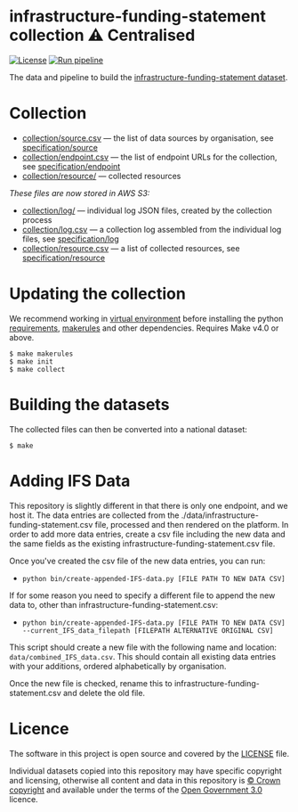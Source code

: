 # infrastructure-funding-statement collection ⚠️ Centralised

[![License](https://img.shields.io/github/license/mashape/apistatus.svg)](https://github.com/digital-land/infrastructure-funding-statement/blob/main/LICENSE)
[![Run pipeline](https://github.com/digital-land/infrastructure-funding-statement-collection/actions/workflows/run.yml/badge.svg)](https://github.com/digital-land/infrastructure-funding-statement-collection/actions/workflows/run.yml)

The data and pipeline to build the [infrastructure-funding-statement dataset](https://www.digital-land.info/dataset/infrastructure-funding-statement).

# Collection

* [collection/source.csv](collection/source.csv) — the list of data sources by organisation, see [specification/source](https://digital-land.github.io/specification/schema/source/)
* [collection/endpoint.csv](collection/endpoint.csv) — the list of endpoint URLs for the collection, see [specification/endpoint](https://digital-land.github.io/specification/schema/endpoint)
* [collection/resource/](collection/resource/) — collected resources

*These files are now stored in AWS S3:*

* [collection/log/](https://files.planning.data.gov.uk/infrastructure-funding-statement-collection/collection/log/) — individual log JSON files, created by the collection process
* [collection/log.csv](https://files.planning.data.gov.uk/infrastructure-funding-statement-collection/collection/log.csv) — a collection log assembled from the individual log files, see [specification/log](https://files.planning.data.gov.uk/infrastructure-funding-statement-collection/https://digital-land.github.io/specification/schema/log)
* [collection/resource.csv](https://files.planning.data.gov.uk/infrastructure-funding-statement-collection/collection/resource.csv) — a list of collected resources, see [specification/resource](https://files.planning.data.gov.uk/infrastructure-funding-statement-collection/https://digital-land.github.io/specification/schema/resource)

# Updating the collection

We recommend working in [virtual environment](http://docs.python-guide.org/en/latest/dev/virtualenvs/) before installing the python [requirements](requirements.txt), [makerules](https://github.com/digital-land/makerules) and other dependencies. Requires Make v4.0 or above.

    $ make makerules
    $ make init
    $ make collect

# Building the datasets

The collected files can then be converted into a national dataset:

    $ make

# Adding IFS Data

This repository is slightly different in that there is only one endpoint, and we host it. The data entries are collected from the ./data/infrastructure-funding-statement.csv file, processed and then rendered on the platform. In order to add more data entries, create a csv file including the new data and the same fields as the existing infrastructure-funding-statement.csv file.

Once you've created the csv file of the new data entries, you can run:
- `python bin/create-appended-IFS-data.py [FILE PATH TO NEW DATA CSV]`


If for some reason you need to specify a different file to append the new data to, other than infrastructure-funding-statement.csv:
- `python bin/create-appended-IFS-data.py [FILE PATH TO NEW DATA CSV] --current_IFS_data_filepath [FILEPATH ALTERNATIVE ORIGINAL CSV]`

This script should create a new file with the following name and location: `data/combined_IFS_data.csv`. This should contain all existing data entries with your additions, ordered alphabetically by organisation.

Once the new file is checked, rename this to infrastructure-funding-statement.csv and delete the old file.

# Licence

The software in this project is open source and covered by the [LICENSE](LICENSE) file.

Individual datasets copied into this repository may have specific copyright and licensing, otherwise all content and data in this repository is
[© Crown copyright](http://www.nationalarchives.gov.uk/information-management/re-using-public-sector-information/copyright-and-re-use/crown-copyright/)
and available under the terms of the [Open Government 3.0](https://www.nationalarchives.gov.uk/doc/open-government-licence/version/3/) licence.
